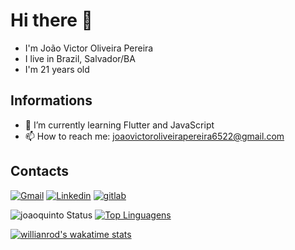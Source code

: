 # Hi there 👋
- I'm João Victor Oliveira Pereira
- I live in Brazil, Salvador/BA
- I'm 21 years old

## Informations

- 🌱 I’m currently learning Flutter and JavaScript
- 📫 How to reach me: joaovictoroliveirapereira6522@gmail.com

## Contacts

[![Gmail](https://img.shields.io/badge/-Gmail-c14438?style=for-the-badge&logo=Gmail&logoColor=white&link=mailto:joaovictoroliveirapereira6522@gmail.com)](mailto:joaovictoroliveirapereira6522@gmail.com)
[![Linkedin](https://img.shields.io/badge/LinkedIn-blue?style=for-the-badge&logo=Linkedin)](https://www.linkedin.com/in/jo%C3%A3o-victor-oliveira-pereira-63420b158/)
[![gitlab](https://img.shields.io/badge/gitlab-orange?style=for-the-badge&logo=gitlab)](https://gitlab.com/joaoquinto)

![joaoquinto Status](https://github-readme-stats.vercel.app/api?username=joaoquinto&show_icons=true)
[![Top Linguagens](https://github-readme-stats.vercel.app/api/top-langs/?username=joaoquinto&layout=compact)](https://github.com/anuraghazra/github-readme-stats)

[![willianrod's wakatime stats](https://github-readme-stats.vercel.app/api/wakatime?username=willianrod)](https://github.com/anuraghazra/github-readme-stats)

<!--
**joaoquinto/joaoquinto** is a ✨ _special_ ✨ repository because its `README.md` (this file) appears on your GitHub profile.

Here are some ideas to get you started:

- 🔭 I’m currently working on ...
- 👯 I’m looking to collaborate on ...
- 🤔 I’m looking for help with ...
- 💬 Ask me about ...
- 📫 How to reach me: ...
- 😄 Pronouns: ...
- ⚡ Fun fact: ...
-->
